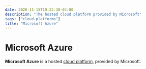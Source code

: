 ```yaml
---
date: 2020-11-15T19:22:30-04:00
description: "The hosted cloud platform provided by Microsoft"
tags: ["cloud-platforms"]
title: "Microsoft Azure"
---
```


# Microsoft Azure

**Microsoft Azure** is a hosted [cloud platform](cloud-platforms.md), provided by Microsoft.

<!-- TODO: Restore when link is fixed
## Azure Resources

* [Microsoft Azure Official Homepage](https://azure.microsoft.com/)
-->